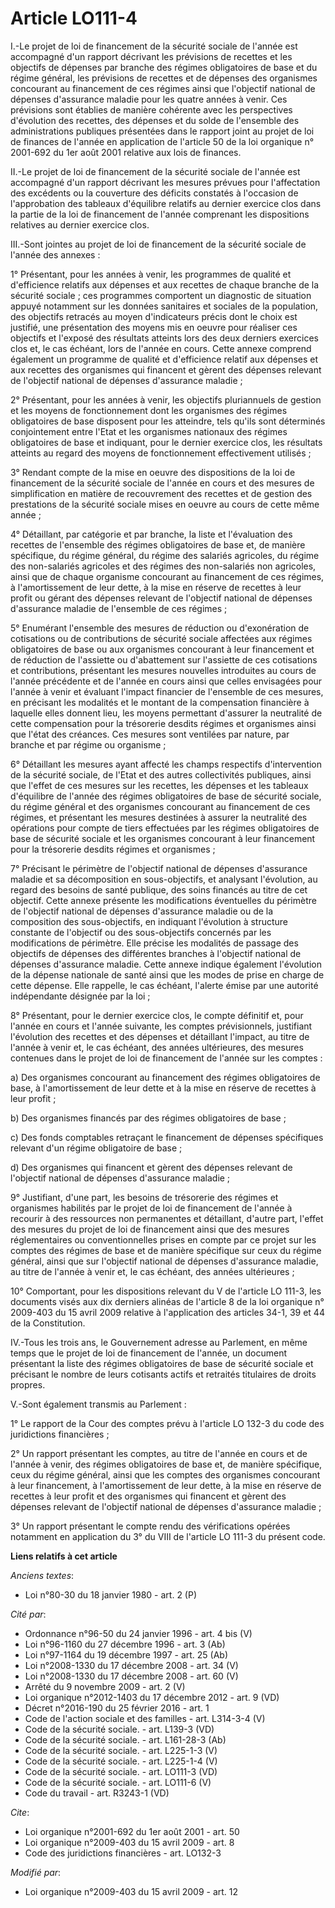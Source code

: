 # Article LO111-4

I.-Le projet de loi de financement de la sécurité sociale de l'année est accompagné d'un rapport décrivant les prévisions de
recettes et les objectifs de dépenses par branche des régimes obligatoires de base et du régime général, les prévisions de
recettes et de dépenses des organismes concourant au financement de ces régimes ainsi que l'objectif national de dépenses
d'assurance maladie pour les quatre années à venir. Ces prévisions sont établies de manière cohérente avec les perspectives
d'évolution des recettes, des dépenses et du solde de l'ensemble des administrations publiques présentées dans le rapport
joint au projet de loi de finances de l'année en application de l'article 50 de la loi organique n° 2001-692 du 1er août 2001
relative aux lois de finances. 

II.-Le projet de loi de financement de la sécurité sociale de l'année est accompagné d'un rapport décrivant les mesures
prévues pour l'affectation des excédents ou la couverture des déficits constatés à l'occasion de l'approbation des tableaux
d'équilibre relatifs au dernier exercice clos dans la partie de la loi de financement de l'année comprenant les dispositions
relatives au dernier exercice clos. 

III.-Sont jointes au projet de loi de financement de la sécurité sociale de l'année des annexes : 

1° Présentant, pour les années à venir, les programmes de qualité et d'efficience relatifs aux dépenses et aux recettes de
chaque branche de la sécurité sociale ; ces programmes comportent un diagnostic de situation appuyé notamment sur les données
sanitaires et sociales de la population, des objectifs retracés au moyen d'indicateurs précis dont le choix est justifié, une
présentation des moyens mis en oeuvre pour réaliser ces objectifs et l'exposé des résultats atteints lors des deux derniers
exercices clos et, le cas échéant, lors de l'année en cours. Cette annexe comprend également un programme de qualité et
d'efficience relatif aux dépenses et aux recettes des organismes qui financent et gèrent des dépenses relevant de l'objectif
national de dépenses d'assurance maladie ; 

2° Présentant, pour les années à venir, les objectifs pluriannuels de gestion et les moyens de fonctionnement dont les
organismes des régimes obligatoires de base disposent pour les atteindre, tels qu'ils sont déterminés conjointement entre
l'Etat et les organismes nationaux des régimes obligatoires de base et indiquant, pour le dernier exercice clos, les
résultats atteints au regard des moyens de fonctionnement effectivement utilisés ; 

3° Rendant compte de la mise en oeuvre des dispositions de la loi de financement de la sécurité sociale de l'année en cours
et des mesures de simplification en matière de recouvrement des recettes et de gestion des prestations de la sécurité sociale
mises en oeuvre au cours de cette même année ; 

4° Détaillant, par catégorie et par branche, la liste et l'évaluation des recettes de l'ensemble des régimes obligatoires de
base et, de manière spécifique, du régime général, du régime des salariés agricoles, du régime des non-salariés agricoles et
des régimes des non-salariés non agricoles, ainsi que de chaque organisme concourant au financement de ces régimes, à
l'amortissement de leur dette, à la mise en réserve de recettes à leur profit ou gérant des dépenses relevant de l'objectif
national de dépenses d'assurance maladie de l'ensemble de ces régimes ; 

5° Enumérant l'ensemble des mesures de réduction ou d'exonération de cotisations ou de contributions de sécurité sociale
affectées aux régimes obligatoires de base ou aux organismes concourant à leur financement et de réduction de l'assiette ou
d'abattement sur l'assiette de ces cotisations et contributions, présentant les mesures nouvelles introduites au cours de
l'année précédente et de l'année en cours ainsi que celles envisagées pour l'année à venir et évaluant l'impact financier de
l'ensemble de ces mesures, en précisant les modalités et le montant de la compensation financière à laquelle elles donnent
lieu, les moyens permettant d'assurer la neutralité de cette compensation pour la trésorerie desdits régimes et organismes
ainsi que l'état des créances. Ces mesures sont ventilées par nature, par branche et par régime ou organisme ; 

6° Détaillant les mesures ayant affecté les champs respectifs d'intervention de la sécurité sociale, de l'Etat et des autres
collectivités publiques, ainsi que l'effet de ces mesures sur les recettes, les dépenses et les tableaux d'équilibre de
l'année des régimes obligatoires de base de sécurité sociale, du régime général et des organismes concourant au financement
de ces régimes, et présentant les mesures destinées à assurer la neutralité des opérations pour compte de tiers effectuées
par les régimes obligatoires de base de sécurité sociale et les organismes concourant à leur financement pour la trésorerie
desdits régimes et organismes ; 

7° Précisant le périmètre de l'objectif national de dépenses d'assurance maladie et sa décomposition en sous-objectifs, et
analysant l'évolution, au regard des besoins de santé publique, des soins financés au titre de cet objectif. Cette annexe
présente les modifications éventuelles du périmètre de l'objectif national de dépenses d'assurance maladie ou de la
composition des sous-objectifs, en indiquant l'évolution à structure constante de l'objectif ou des sous-objectifs concernés
par les modifications de périmètre. Elle précise les modalités de passage des objectifs de dépenses des différentes branches
à l'objectif national de dépenses d'assurance maladie. Cette annexe indique également l'évolution de la dépense nationale de
santé ainsi que les modes de prise en charge de cette dépense. Elle rappelle, le cas échéant, l'alerte émise par une autorité
indépendante désignée par la loi ; 

8° Présentant, pour le dernier exercice clos, le compte définitif et, pour l'année en cours et l'année suivante, les comptes
prévisionnels, justifiant l'évolution des recettes et des dépenses et détaillant l'impact, au titre de l'année à venir et, le
cas échéant, des années ultérieures, des mesures contenues dans le projet de loi de financement de l'année sur les comptes : 

a) Des organismes concourant au financement des régimes obligatoires de base, à l'amortissement de leur dette et à la mise en
réserve de recettes à leur profit ; 

b) Des organismes financés par des régimes obligatoires de base ; 

c) Des fonds comptables retraçant le financement de dépenses spécifiques relevant d'un régime obligatoire de base ; 

d) Des organismes qui financent et gèrent des dépenses relevant de l'objectif national de dépenses d'assurance maladie ; 

9° Justifiant, d'une part, les besoins de trésorerie des régimes et organismes habilités par le projet de loi de financement
de l'année à recourir à des ressources non permanentes et détaillant, d'autre part, l'effet des mesures du projet de loi de
financement ainsi que des mesures réglementaires ou conventionnelles prises en compte par ce projet sur les comptes des
régimes de base et de manière spécifique sur ceux du régime général, ainsi que sur l'objectif national de dépenses
d'assurance maladie, au titre de l'année à venir et, le cas échéant, des années ultérieures ; 

10° Comportant, pour les dispositions relevant du V de l'article LO 111-3, les documents visés aux dix derniers alinéas de
l'article 8 de la loi organique n° 2009-403 du 15 avril 2009 relative à l'application des articles 34-1, 39 et 44 de la
Constitution. 

IV.-Tous les trois ans, le Gouvernement adresse au Parlement, en même temps que le projet de loi de financement de l'année,
un document présentant la liste des régimes obligatoires de base de sécurité sociale et précisant le nombre de leurs
cotisants actifs et retraités titulaires de droits propres.

V.-Sont également transmis au Parlement : 

1° Le rapport de la Cour des comptes prévu à l'article LO 132-3 du code des juridictions financières ; 

2° Un rapport présentant les comptes, au titre de l'année en cours et de l'année à venir, des régimes obligatoires de base
et, de manière spécifique, ceux du régime général, ainsi que les comptes des organismes concourant à leur financement, à
l'amortissement de leur dette, à la mise en réserve de recettes à leur profit et des organismes qui financent et gèrent des
dépenses relevant de l'objectif national de dépenses d'assurance maladie ; 

3° Un rapport présentant le compte rendu des vérifications opérées notamment en application du 3° du VIII de l'article LO
111-3 du présent code.

**Liens relatifs à cet article**

_Anciens textes_:

  - Loi n°80-30 du 18 janvier 1980 - art. 2 (P)

_Cité par_:

  - Ordonnance n°96-50 du 24 janvier 1996 - art. 4 bis (V)
  - Loi n°96-1160 du 27 décembre 1996 - art. 3 (Ab)
  - Loi n°97-1164 du 19 décembre 1997 - art. 25 (Ab)
  - Loi n°2008-1330 du 17 décembre 2008 - art. 34 (V)
  - Loi n°2008-1330 du 17 décembre 2008 - art. 60 (V)
  - Arrêté du 9 novembre 2009 - art. 2 (V)
  - Loi organique n°2012-1403 du 17 décembre 2012 - art. 9 (VD)
  - Décret n°2016-190 du 25 février 2016 - art. 1
  - Code de l'action sociale et des familles - art. L314-3-4 (V)
  - Code de la sécurité sociale. - art. L139-3 (VD)
  - Code de la sécurité sociale. - art. L161-28-3 (Ab)
  - Code de la sécurité sociale. - art. L225-1-3 (V)
  - Code de la sécurité sociale. - art. L225-1-4 (V)
  - Code de la sécurité sociale. - art. LO111-3 (VD)
  - Code de la sécurité sociale. - art. LO111-6 (V)
  - Code du travail - art. R3243-1 (VD)

_Cite_:

  - Loi organique n°2001-692 du 1er août 2001 - art. 50
  - Loi organique n°2009-403 du 15 avril 2009 - art. 8
  - Code des juridictions financières - art. LO132-3

_Modifié par_:

  - Loi organique n°2009-403 du 15 avril 2009 - art. 12
